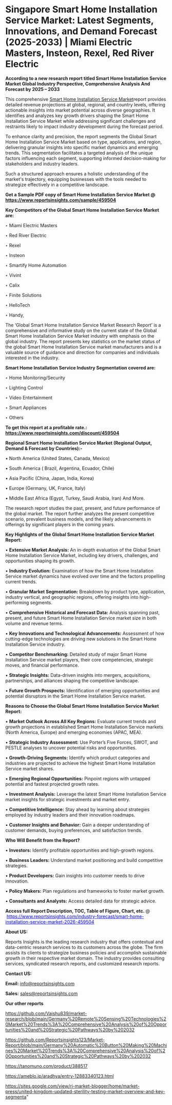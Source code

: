 # Singapore Smart Home Installation Service Market: Latest Segments, Innovations, and Demand Forecast (2025-2033) | Miami Electric Masters, Insteon, Rexel, Red River Electric

<strong>According to a new research report titled Smart Home Installation Service Market Global Industry Perspective, Comprehensive Analysis And Forecast by 2025 – 2033</strong>

This comprehensive <a href=https://www.reportsinsights.com/sample/459504>Smart Home Installation Service Market</a>report provides detailed revenue projections at global, regional, and country levels, offering actionable insights into market potential across diverse geographies. It identifies and analyzes key growth drivers shaping the Smart Home Installation Service Market while addressing significant challenges and restraints likely to impact industry development during the forecast period.

To enhance clarity and precision, the report segments the Global Smart Home Installation Service Market based on type, applications, and region, delivering granular insights into specific market dynamics and emerging trends. This segmentation facilitates a targeted analysis of the unique factors influencing each segment, supporting informed decision-making for stakeholders and industry leaders.

Such a structured approach ensures a holistic understanding of the market's trajectory, equipping businesses with the tools needed to strategize effectively in a competitive landscape.

<strong>Get a Sample PDF copy of Smart Home Installation Service Market </strong><strong>@<a href=https://www.reportsinsights.com/sample/459504 style=color:#0000ff;> https://www.reportsinsights.com/sample/459504</a></strong></font>

<strong>Key Competitors of the Global Smart Home Installation Service Market are:</strong>

‣ Miami Electric Masters

‣ Red River Electric

‣ Rexel

‣ Insteon

‣ Smartify Home Automation

‣ Vivint

‣ Calix

‣ Finite Solutions

‣ HelloTech

‣ Handy,

The ‘Global Smart Home Installation Service Market Research Report’ is a comprehensive and informative study on the current state of the Global Smart Home Installation Service Market industry with emphasis on the global industry. The report presents key statistics on the market status of the global Smart Home Installation Service market manufacturers and is a valuable source of guidance and direction for companies and individuals interested in the industry.

<strong>Smart Home Installation Service Industry Segmentation covered are:</strong>

‣ Home Monitoring/Security

‣ Lighting Control

‣ Video Entertainment

‣ Smart Appliances

‣ Others

<strong>To get this report at a profitable rate.: <a href=https://www.reportsinsights.com/discount/459504 style=color:#0000ff;>https://www.reportsinsights.com/discount/459504</a></strong></font>

<strong>Regional Smart Home Installation Service Market (Regional Output, Demand &amp; Forecast by Countries):-</strong>

• North America (United States, Canada, Mexico)

• South America ( Brazil, Argentina, Ecuador, Chile)

• Asia Pacific (China, Japan, India, Korea)

• Europe (Germany, UK, France, Italy)

• Middle East Africa (Egypt, Turkey, Saudi Arabia, Iran) And More.

The research report studies the past, present, and future performance of the global market. The report further analyzes the present competitive scenario, prevalent business models, and the likely advancements in offerings by significant players in the coming years.

<strong>Key Highlights of the Global Smart Home Installation Service Market Report:</strong>

• <strong>Extensive Market Analysis:</strong> An in-depth evaluation of the Global Smart Home Installation Service Market, including key drivers, challenges, and opportunities shaping its growth.

• <strong>Industry Evolution:</strong> Examination of how the Smart Home Installation Service market dynamics have evolved over time and the factors propelling current trends.

• <strong>Granular Market Segmentation:</strong> Breakdown by product type, application, industry vertical, and geographic regions, offering insights into high-performing segments.

• <strong>Comprehensive Historical and Forecast Data:</strong> Analysis spanning past, present, and future Smart Home Installation Service market size in both volume and revenue terms.

• <strong>Key Innovations and Technological Advancements:</strong> Assessment of how cutting-edge technologies are driving new solutions in the Smart Home Installation Service industry.

• <strong>Competitor Benchmarking:</strong> Detailed study of major Smart Home Installation Service market players, their core competencies, strategic moves, and financial performance.

• <strong>Strategic Insights:</strong> Data-driven insights into mergers, acquisitions, partnerships, and alliances shaping the competitive landscape.

• <strong>Future Growth Prospects:</strong> Identification of emerging opportunities and potential disruptors in the Smart Home Installation Service market.

<strong>Reasons to Choose the Global Smart Home Installation Service Market Report:</strong>

• <strong>Market Outlook Across All Key Regions:</strong> Evaluate current trends and growth projections in established Smart Home Installation Service markets (North America, Europe) and emerging economies (APAC, MEA).

• <strong>Strategic Industry Assessment:</strong> Use Porter’s Five Forces, SWOT, and PESTLE analyses to uncover potential risks and opportunities.

• <strong>Growth-Driving Segments:</strong> Identify which product categories and industries are projected to achieve the highest Smart Home Installation Service market shares.

• <strong>Emerging Regional Opportunities:</strong> Pinpoint regions with untapped potential and fastest projected growth rates.

• <strong>Investment Analysis:</strong> Leverage the latest Smart Home Installation Service market insights for strategic investments and market entry.

• <strong>Competitive Intelligence:</strong> Stay ahead by learning about strategies employed by industry leaders and their innovation roadmaps.

• <strong>Customer Insights and Behavior:</strong> Gain a deeper understanding of customer demands, buying preferences, and satisfaction trends.

<strong>Who Will Benefit from the Report?</strong>

• <strong>Investors:</strong> Identify profitable opportunities and high-growth regions.

• <strong>Business Leaders:</strong> Understand market positioning and build competitive strategies.

• <strong>Product Developers:</strong> Gain insights into customer needs to drive innovation.

• <strong>Policy Makers:</strong> Plan regulations and frameworks to foster market growth.

• <strong>Consultants and Analysts:</strong> Access detailed data for strategic advice.
</ul>
<strong>Access full Report Description, TOC, Table of Figure, Chart, etc. </strong>@  <a href=https://www.reportsinsights.com/industry-forecast/smart-home-installation-service-market-2026-459504 style=color:#0000ff;>https://www.reportsinsights.com/industry-forecast/smart-home-installation-service-market-2026-459504</a></font>

<strong><strong>About US</strong>:</strong>

Reports Insights is the leading research industry that offers contextual and data-centric research services to its customers across the globe. The firm assists its clients to strategize business policies and accomplish sustainable growth in their respective market domain. The industry provides consulting services, syndicated research reports, and customized research reports.

<strong>Contact US:</strong>

<p class=""""><b>Email:</b> <a href=mailto:info@reportsinsights.com>info@reportsinsights.com</a></p>
<p class=""""><b>Sales:</b> <a href=mailto:sales@reportsinsights.com>sales@reportsinsights.com</a></p>

<strong>Our other reports</strong>

<a href=https://github.com/Vaishu839/market-research/blob/main/Germany%20Remote%20Sensing%20Technologies%20Market%20Trends%3A%20Comprehensive%20Analysis%20of%20Opportunities%20and%20Strategic%20Pathways%20by%202032>https://github.com/Vaishu839/market-research/blob/main/Germany%20Remote%20Sensing%20Technologies%20Market%20Trends%3A%20Comprehensive%20Analysis%20of%20Opportunities%20and%20Strategic%20Pathways%20by%202032</a>

<a href=https://github.com/Reportsinsights123/Market-Report/blob/main/Germany%20Automatic%20Button%20Making%20Machines%20Market%20Trends%3A%20Comprehensive%20Analysis%20of%20Opportunities%20and%20Strategic%20Pathways%20by%202032>https://github.com/Reportsinsights123/Market-Report/blob/main/Germany%20Automatic%20Button%20Making%20Machines%20Market%20Trends%3A%20Comprehensive%20Analysis%20of%20Opportunities%20and%20Strategic%20Pathways%20by%202032</a>

<a href=https://tanomuno.com/product/388517>https://tanomuno.com/product/388517</a>

<a href=https://ameblo.jp/aradhya/entry-12883340123.html>https://ameblo.jp/aradhya/entry-12883340123.html</a>

<a href=https://sites.google.com/view/ri-market-blogger/home/market-press/united-kingdom-updated-sterility-testing-market-overview-and-key-segmenta>https://sites.google.com/view/ri-market-blogger/home/market-press/united-kingdom-updated-sterility-testing-market-overview-and-key-segmenta</a>"
